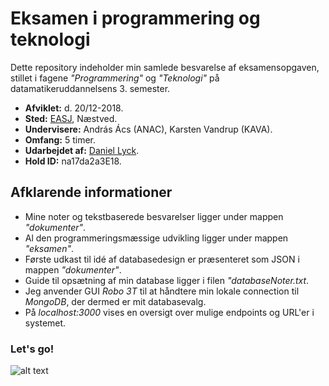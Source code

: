 # Eksamen i programmering og teknologi
Dette repository indeholder min samlede besvarelse af eksamensopgaven, stillet i fagene *"Programmering"* og *"Teknologi"* på datamatikeruddannelsens 3. semester.

* **Afviklet:** d. 20/12-2018.
* **Sted:** [EASJ](https://www.easj.dk/ "EASJ's Hjemmeside"), Næstved.
* **Undervisere:** András Ács (ANAC), Karsten Vandrup (KAVA).
* **Omfang:** 5 timer.
* **Udarbejdet af:** [Daniel Lyck](https://github.com/dani832m?tab=repositories "GitHub Repositories").
* **Hold ID:** na17da2a3E18.

## Afklarende informationer
* Mine noter og tekstbaserede besvarelser ligger under mappen *"dokumenter"*.
* Al den programmeringsmæssige udvikling ligger under mappen *"eksamen"*.
* Første udkast til idé af databasedesign er præsenteret som JSON i mappen *"dokumenter"*.
* Guide til opsætning af min database ligger i filen *"databaseNoter.txt*.
* Jeg anvender GUI *Robo 3T* til at håndtere min lokale connection til *MongoDB*, der dermed er mit databasevalg.
* På *localhost:3000* vises en oversigt over mulige endpoints og URL'er i systemet.

### Let's go!
![alt text](https://media.giphy.com/media/IPbS5R4fSUl5S/giphy.gif)
